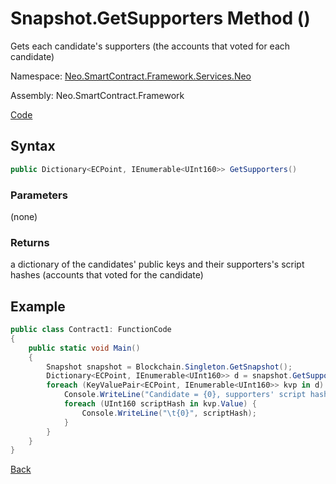 # Snapshot.GetSupporters Method ()

Gets each candidate's supporters (the accounts that voted for each candidate)

Namespace: [Neo.SmartContract.Framework.Services.Neo](../../neo.md)

Assembly: Neo.SmartContract.Framework

[Code](https://github.com/eonbl/neo/blob/votingSDK/neo/Persistence/Snapshot.cs)

## Syntax

```c#
public Dictionary<ECPoint, IEnumerable<UInt160>> GetSupporters()
```

### Parameters

(none)

### Returns

a dictionary of the candidates' public keys and their supporters's script hashes (accounts that voted for the candidate)

## Example

```c#
public class Contract1: FunctionCode
{
	public static void Main()
	{
		Snapshot snapshot = Blockchain.Singleton.GetSnapshot();
		Dictionary<ECPoint, IEnumerable<UInt160>> d = snapshot.GetSupporters();
		foreach (KeyValuePair<ECPoint, IEnumerable<UInt160>> kvp in d) {
			Console.WriteLine("Candidate = {0}, supporters' script hash = ", kvp.Key);
			foreach (UInt160 scriptHash in kvp.Value) {
				Console.WriteLine("\t{0}", scriptHash);
			}
		}
	}
}
```

[Back](../Voting.md)